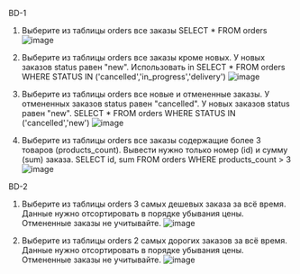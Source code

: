 BD-1
1. Выберите из таблицы orders все заказы
SELECT * FROM orders
![image](https://github.com/user-attachments/assets/7d8c4305-9a3d-4db1-8591-9b41eb5ff3a2)

2. Выберите из таблицы orders все заказы кроме новых. У новых заказов status равен "new". Использовать in
SELECT * FROM orders WHERE STATUS IN ('cancelled','in_progress','delivery')
![image](https://github.com/user-attachments/assets/e326c33e-8a01-4048-9d4a-6bd78032f846)

3. Выберите из таблицы orders все новые и отмененные заказы. У отмененных заказов status равен "cancelled". У новых заказов status равен "new".
SELECT * FROM orders WHERE STATUS IN ('cancelled','new')
![image](https://github.com/user-attachments/assets/7e01271a-2291-4a96-946c-9d1e3e0d30b2)

4. Выберите из таблицы orders все заказы содержащие более 3 товаров (products_count). Вывести нужно только номер (id) и сумму (sum) заказа.
SELECT id, sum FROM orders WHERE products_count > 3
![image](https://github.com/user-attachments/assets/73c7bcaa-3ed3-4070-ad40-88672abcc02e)

BD-2
1) Выберите из таблицы orders 3 самых дешевых заказа за всё время.
Данные нужно отсортировать в порядке убывания цены.
Отмененные заказы не учитывайте.
![image](https://github.com/user-attachments/assets/1af19dab-cfbb-4b75-9f61-813b974bff42)

2) Выберите из таблицы orders 2 самых дорогих заказов за всё время.
Данные нужно отсортировать в порядке убывания цены.
Отмененные заказы не учитывайте.
![image](https://github.com/user-attachments/assets/ce083f5c-3ed1-4b4d-b228-949e6c67281f)

